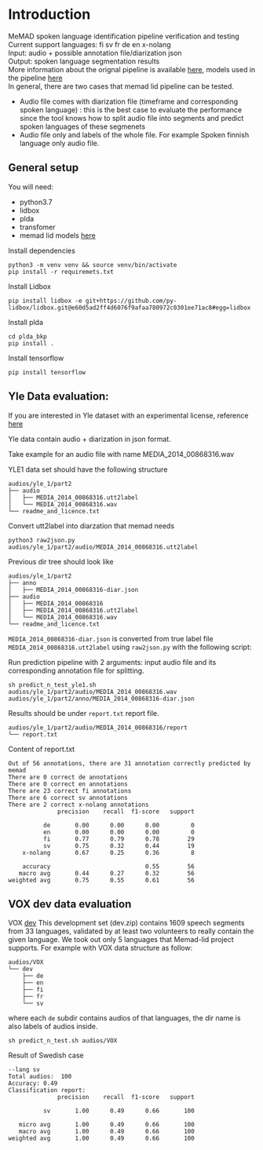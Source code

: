 # Introduction
MeMAD spoken language identification pipeline verification and testing\
Current support languages: fi sv fr de en x-nolang\
Input: audio + possible annotation file/diarization json\
Output: spoken language segmentation results\
More information about the orignal pipeline is available [here](https://github.com/MeMAD-project/memad-lid-pipeline), models used in the pipeline [here](https://zenodo.org/record/4486873#.YaXpQi0Rr0o)\
In general, there are two cases that memad lid pipeline can be tested. 
- Audio file comes with diarization file (timeframe and corresponding spoken language) : this is the best case to evaluate the performance since the tool knows how to split audio file into segments and predict spoken languages of these segmenets
- Audio file only and labels of the whole file. For example Spoken finnish language only audio file.

## General setup
You will need:
- python3.7
- lidbox
- plda
- transfomer
- memad lid models [here](https://zenodo.org/record/4486873#.YaXpQi0Rr0o)

Install dependencies
```shell
python3 -m venv venv && source venv/bin/activate
pip install -r requiremets.txt
```

Install Lidbox
```shell
pip install lidbox -e git+https://github.com/py-lidbox/lidbox.git@e60d5ad2ff4d6076f9afaa780972c0301ee71ac8#egg=lidbox
```

Install plda
```shell
cd plda_bkp
pip install .
```

Install tensorflow
```shell
pip install tensorflow
```

## Yle Data evaluation:
If you are interested in Yle dataset with an experimental license, reference [here](https://developer.yle.fi/en/data/avdata/index.html)

Yle data contain audio + diarization in json format.

Take example for an audio file with name MEDIA_2014_00868316.wav 

YLE1 data set should have the following structure
```shell
audios/yle_1/part2
├── audio
│   ├── MEDIA_2014_00868316.utt2label
│   └── MEDIA_2014_00868316.wav
└── readme_and_licence.txt
```
Convert utt2label into diarzation that memad needs
```shell
python3 raw2json.py audios/yle_1/part2/audio/MEDIA_2014_00868316.utt2label 
```
Previous dir tree should look like
```shell
audios/yle_1/part2
├── anno
│   ├── MEDIA_2014_00868316-diar.json
├── audio
│   ├── MEDIA_2014_00868316
│   ├── MEDIA_2014_00868316.utt2label
│   └── MEDIA_2014_00868316.wav
└── readme_and_licence.txt
```
`MEDIA_2014_00868316-diar.json` is converted from true label file `MEDIA_2014_00868316.utt2label` using `raw2json.py` with the following script:

Run prediction pipeline with 2 arguments: input audio file and its corresponding annotation file for splitting. 
```shell
sh predict_n_test_yle1.sh audios/yle_1/part2/audio/MEDIA_2014_00868316.wav audios/yle_1/part2/anno/MEDIA_2014_00868316-diar.json
```
Results should be under `report.txt` report file.
```shell
audios/yle_1/part2/audio/MEDIA_2014_00868316/report
└── report.txt
```
Content of report.txt
```
Out of 56 annotations, there are 31 annotation correctly predicted by memad
There are 0 correct de annotations
There are 0 correct en annotations
There are 23 correct fi annotations
There are 6 correct sv annotations
There are 2 correct x-nolang annotations
              precision    recall  f1-score   support

          de       0.00      0.00      0.00         0
          en       0.00      0.00      0.00         0
          fi       0.77      0.79      0.78        29
          sv       0.75      0.32      0.44        19
    x-nolang       0.67      0.25      0.36         8

    accuracy                           0.55        56
   macro avg       0.44      0.27      0.32        56
weighted avg       0.75      0.55      0.61        56
```

## VOX dev data evaluation
VOX [dev](http://bark.phon.ioc.ee/voxlingua107/dev.zip)
This development set (dev.zip) contains 1609 speech segments from 33 languages, validated by at least two volunteers to really contain the given language.
We took out only 5 languages that Memad-lid project supports.
For example with VOX data structure as follow:
```shell
audios/VOX
└── dev
    ├── de
    ├── en
    ├── fi
    ├── fr
    └── sv
```
where each `de` subdir contains audios of that languages, the dir name is also labels of audios inside.

```shell
sh predict_n_test.sh audios/VOX
```
Result of Swedish case
```
--lang sv
Total audios:  100
Accuracy: 0.49
Classification report:
              precision    recall  f1-score   support

          sv       1.00      0.49      0.66       100

   micro avg       1.00      0.49      0.66       100
   macro avg       1.00      0.49      0.66       100
weighted avg       1.00      0.49      0.66       100
```




